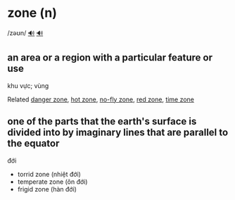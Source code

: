 # zone (n)

/zəʊn/ [🔊](https://www.oxfordlearnersdictionaries.com/media/english/uk_pron/z/zon/zone_/zone__gb_1.mp3) [🔊](https://www.oxfordlearnersdictionaries.com/media/english/us_pron/z/zon/zone_/zone__us_1.mp3)

## an area or a region with a particular feature or use

khu vực; vùng

Related [danger zone](), [hot zone](), [no-fly zone](), [red zone](), [time zone]()

## one of the parts that the earth's surface is divided into by imaginary lines that are parallel to the equator

đới

- torrid zone (nhiệt đới)
- temperate zone (ôn đới)
- frigid zone (hàn đới)